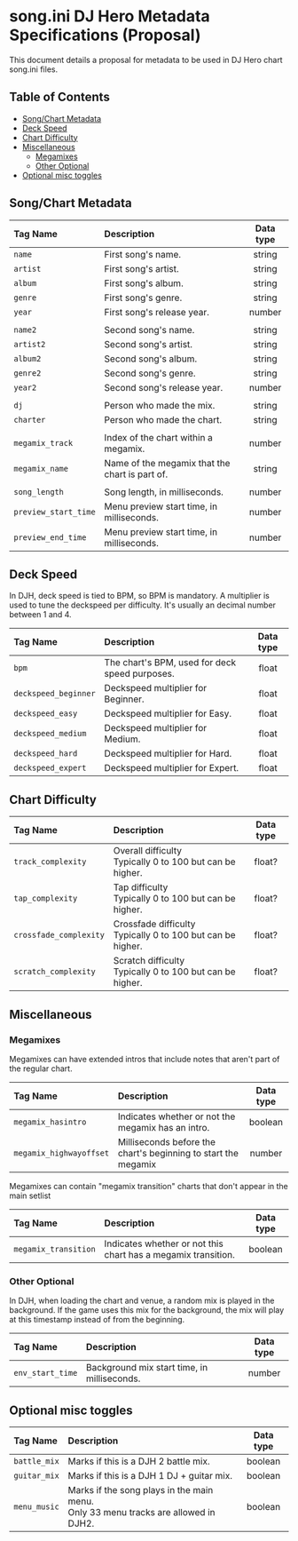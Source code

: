 # song.ini DJ Hero Metadata Specifications (Proposal)

This document details a proposal for metadata to be used in DJ Hero chart song.ini files.

## Table of Contents

- [Song/Chart Metadata](#songchart-metadata)
- [Deck Speed](#deck-speed)
- [Chart Difficulty](#chart-difficulty)
- [Miscellaneous](#miscellaneous)
  - [Megamixes](#megamixes)
  - [Other Optional](#other-optional)
- [Optional misc toggles](#optional-misc-toggles)

## Song/Chart Metadata

| Tag Name             | Description                                    | Data type |
| :-------             | :----------                                    | :-------: |
| `name`               | First song's name.                             | string    |
| `artist`             | First song's artist.                           | string    |
| `album`              | First song's album.                            | string    |
| `genre`              | First song's genre.                            | string    |
| `year`               | First song's release year.                     | number    |
|                      |                                                |           |
| `name2`              | Second song's name.                            | string    |
| `artist2`            | Second song's artist.                          | string    |
| `album2`             | Second song's album.                           | string    |
| `genre2`             | Second song's genre.                           | string    |
| `year2`              | Second song's release year.                    | number    |
|                      |                                                |           |
| `dj`                 | Person who made the mix.                       | string    |
| `charter`            | Person who made the chart.                     | string    |
|                      |                                                |           |
| `megamix_track`      | Index of the chart within a megamix.           | number    |
| `megamix_name`       | Name of the megamix that the chart is part of. | string    |
|                      |                                                |           |
| `song_length`        | Song length, in milliseconds.                  | number    |
| `preview_start_time` | Menu preview start time, in milliseconds.      | number    |
| `preview_end_time`   | Menu preview start time, in milliseconds.      | number    |

## Deck Speed

In DJH, deck speed is tied to BPM, so BPM is mandatory.
A multiplier is used to tune the deckspeed per difficulty. It's usually an decimal number between 1 and 4.

| Tag Name             | Description                                    | Data type |
| :-------             | :----------                                    | :-------: |
| `bpm`                | The chart's BPM, used for deck speed purposes. | float     |
| `deckspeed_beginner` | Deckspeed multiplier for Beginner.             | float     |
| `deckspeed_easy`     | Deckspeed multiplier for Easy.                 | float     |
| `deckspeed_medium`   | Deckspeed multiplier for Medium.               | float     |
| `deckspeed_hard`     | Deckspeed multiplier for Hard.                 | float     |
| `deckspeed_expert`   | Deckspeed multiplier for Expert.               | float     |

## Chart Difficulty

| Tag Name               | Description                                                   | Data type |
| :-------               | :----------                                                   | :-------: |
| `track_complexity`     | Overall difficulty<br>Typically 0 to 100 but can be higher.   | float?    |
| `tap_complexity`       | Tap difficulty<br>Typically 0 to 100 but can be higher.       | float?    |
| `crossfade_complexity` | Crossfade difficulty<br>Typically 0 to 100 but can be higher. | float?    |
| `scratch_complexity`   | Scratch difficulty<br>Typically 0 to 100 but can be higher.   | float?    |

## Miscellaneous

### Megamixes

Megamixes can have extended intros that include notes that aren't part of the regular chart.

| Tag Name                | Description                                                    | Data type |
| :-------                | :----------                                                    | :-------: |
| `megamix_hasintro`      | Indicates whether or not the megamix has an intro.             | boolean   |
| `megamix_highwayoffset` | Milliseconds before the chart's beginning to start the megamix | number    |

Megamixes can contain "megamix transition" charts that don't appear in the main setlist

| Tag Name             | Description                                                   | Data type |
| :-------             | :----------                                                   | :-------: |
| `megamix_transition` | Indicates whether or not this chart has a megamix transition. | boolean   |

### Other Optional

In DJH, when loading the chart and venue, a random mix is played in the background.
If the game uses this mix for the background, the mix will play at this timestamp instead of from the beginning.

| Tag Name         | Description                                 | Data type |
| :-------         | :----------                                 | :-------: |
| `env_start_time` | Background mix start time, in milliseconds. | number    |

## Optional misc toggles

| Tag Name     | Description                                                                           | Data type |
| :-------     | :----------                                                                           | :-------: |
| `battle_mix` | Marks if this is a DJH 2 battle mix.                                                  | boolean   |
| `guitar_mix` | Marks if this is a DJH 1 DJ + guitar mix.                                             | boolean   |
| `menu_music` | Marks if the song plays in the main menu.<br>Only 33 menu tracks are allowed in DJH2. | boolean   |
